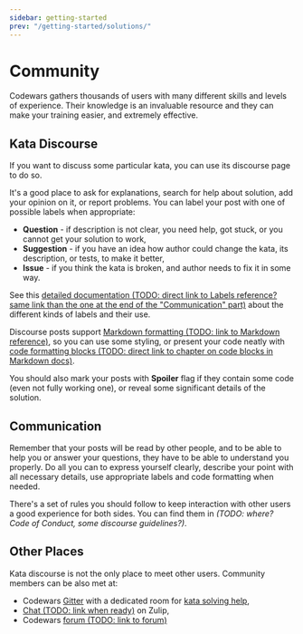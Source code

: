 ```yaml
---
sidebar: getting-started
prev: "/getting-started/solutions/"
---
```


# Community

Codewars gathers thousands of users with many different skills and levels of experience. Their knowledge is an invaluable resource and they can make your training easier, and extremely effective.

## Kata Discourse

If you want to discuss some particular kata, you can use its discourse page to do so.

It's a good place to ask for explanations, search for help about solution, add your opinion on it, or report problems. You can label your post with one of possible labels when appropriate:

- **Question** - if description is not clear, you need help, got stuck, or you cannot get your solution to work,
- **Suggestion** - if you have an idea how author could change the kata, its description, or tests, to make it better,
- **Issue** - if you think the kata is broken, and author needs to fix it in some way.

See this [detailed documentation (TODO: direct link to Labels reference? same link than the one at the end of the "Communication" part)]() about the different kinds of labels and their use.

Discourse posts support [Markdown formatting (TODO: link to Markdown reference)](), so you can use some styling, or present your code neatly with [code formatting blocks (TODO: direct link to chapter on code blocks in Markdown docs)]().

You should also mark your posts with **Spoiler** flag if they contain some code (even not fully working one), or reveal some significant details of the solution.

## Communication

Remember that your posts will be read by other people, and to be able to help you or answer your questions, they have to be able to understand you properly. Do all you can to express yourself clearly, describe your point with all necessary details, use appropriate labels and code formatting when needed.

There's a set of rules you should follow to keep interaction with other users a good experience for both sides. You can find them in _(TODO: where? Code of Conduct, some discourse guidelines?)_.

## Other Places

Kata discourse is not the only place to meet other users. Community members can be also met at:

- Codewars [Gitter](https://gitter.im/Codewars/codewars.com) with a dedicated room for [kata solving help](https://gitter.im/Codewars/codewars.com/kata-solving-help),
- [Chat (TODO: link when ready)]() on Zulip,
- Codewars [forum (TODO: link to forum)]()
